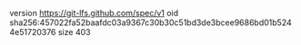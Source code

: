 version https://git-lfs.github.com/spec/v1
oid sha256:457022fa52baafdc03a9367c30b30c51bd3de3bcee9686bd01b5244e51720376
size 403

